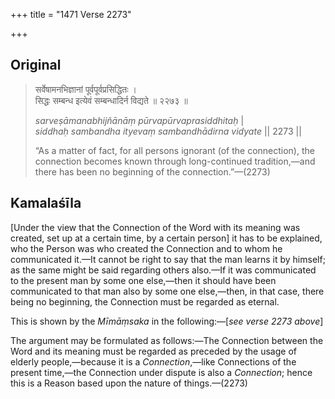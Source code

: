+++
title = "1471 Verse 2273"

+++
## Original 
>
> सर्वेषामनभिज्ञानां पूर्वपूर्वप्रसिद्धितः ।  
> सिद्धः सम्बन्ध इत्येवं सम्बन्धादिर्न विद्यते ॥ २२७३ ॥ 
>
> *sarveṣāmanabhijñānāṃ pūrvapūrvaprasiddhitaḥ* \|  
> *siddhaḥ sambandha ityevaṃ sambandhādirna vidyate* \|\| 2273 \|\| 
>
> “As a matter of fact, for all persons ignorant (of the connection), the connection becomes known through long-continued tradition,—and there has been no beginning of the connection.”—(2273)



## Kamalaśīla

[Under the view that the Connection of the Word with its meaning was created, set up at a certain time, by a certain person] it has to be explained, who the Person was who created the Connection and to whom he communicated it.—It cannot be right to say that the man learns it by himself; as the same might be said regarding others also.—If it was communicated to the present man by some one else,—then it should have been communicated to that man also by some one else,—then, in that case, there being no beginning, the Connection must be regarded as eternal.

This is shown by the *Mīmāṃsaka* in the following:—[*see verse 2273 above*]

The argument may be formulated as follows:—The Connection between the Word and its meaning must be regarded as preceded by the usage of elderly people,—because it is a *Connection*,—like Connections of the present time,—the Connection under dispute is also a *Connection*; hence this is a Reason based upon the nature of things.—(2273)


